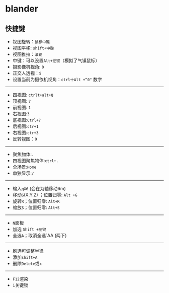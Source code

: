 # blander

## 快捷键

* 视图旋转：`鼠标中键`
* 视图平移: `shift+中键`
* 视图推拉：`滚轮`
* 中键：可以没置`Alt+左键`（模拟了气镇鼠标）
* 摄影像机视角: `0`
* 正交人透视：`5`
* 设置当前为摄依机视角：`ctrl十Alt +“0"` 数字
---
* 四视图: `ctrlt+alt+Q`
* 顶视图: `7`
* 前视图: `1`
* 右视图:`3`
* 底视图:`Ctrl+7`
* 后视图:`ctr+1`
* 右视图:`ctr+3`
* 反转视图：`9`
---
* 聚焦物体:`.`
* 四视图聚焦物体:`ctrl+.`
* 全场景:`Home`
* 单独显示:`/`
---
* 输入`qX6` (会在为轴移动6m) 
* 移动`G`(X.Y.Z) ；位置归零: `Alt +G`
* 旋转`R`；位置归零: `Alt+R`
* 缩放`S`；位置归零: `Alt+S`
---
* `N`面板
* 加选 `Shift +左键`
* 全选`A`；取消全选`AA   (两下)
---
* 刷选可调整半径
* 添加`shift+A`
* 删除`Delete`或`x`
---
* `F12`渲染 
* `i`关键锁
 